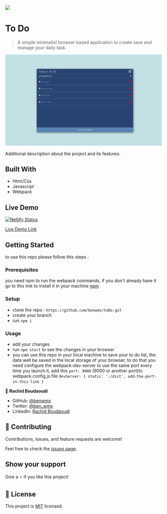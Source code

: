 
![](https://img.shields.io/badge/Microverse-blueviolet)

# To Do

> A simple minimalist browser based application to create save and manage your daily task.

![screenshot](./img/preview.png)

Additional description about the project and its features.

## Built With

- Html/Css
- Javascript
- Webpack

## Live Demo
[![Netlify Status](https://api.netlify.com/api/v1/badges/0d3c11d5-1ef7-4833-8621-0d05254b53af/deploy-status)](https://app.netlify.com/sites/tasks0rganizer/deploys)

[Live Demo Link](https://tasks0rganizer.netlify.app/)

## Getting Started

to use this repo please follow this steps : 

### Prerequisites
you need npm to run the webpack commands, if you don't already have it go to this link to install it in your machine [npm](https://docs.npmjs.com/downloading-and-installing-node-js-and-npm)
### Setup

- clone the repo : `https://github.com/benwmx/toDo.git`
- create your branch
- run `npm i`
### Usage
- add your changes
- run `npm start` to see the changes in your browser
- you can use this repo in your local machine to save your to do list, the data well be saved in the local storage of your browser, to do that you need configure the webpack-dev-server to use the same port every time you launch it, add this `port: 9000` (9000 or another port)to webpack.config.js file
 `devServer: { static: './dist',
    add-the-port-in-this-line
 }`

👤 **Rachid Boudaoudi**

- GitHub: [@benwmx](https://github.com/benwmx)
- Twitter: [@ben_wmx](https://twitter.com/ben_wmx)
- LinkedIn: [Rachid Boudaoudi](https://www.linkedin.com/in/rachid-boudaoudi-1621a0183/)
## 🤝 Contributing

Contributions, issues, and feature requests are welcome!

Feel free to check the [issues page](../../issues/).

## Show your support

Give a ⭐️ if you like this project!

## 📝 License

This project is [MIT](./MIT.md) licensed.
